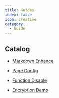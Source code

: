 ```yaml
---
title: Guides
index: false
icon: creative
category:
  - Guide
---
```


## Catalog

- [Markdown Enhance](markdown.md)

- [Page Config](intro.md)

- [Function Disable](disable.md)

- [Encryption Demo](encrypt.md)
